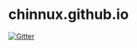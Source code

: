 # chinnux.github.io

[![Gitter](https://badges.gitter.im/chinnux/chat.svg)](https://gitter.im/chinnux/chat?utm_source=badge&utm_medium=badge&utm_campaign=pr-badge&utm_content=badge)